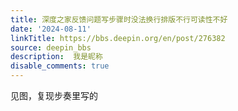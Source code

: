 ```yaml
---
title: 深度之家反馈问题写步骤时没法换行排版不行可读性不好
date: '2024-08-11'
linkTitle: https://bbs.deepin.org/en/post/276382
source: deepin_bbs
description:  我是昵称 
disable_comments: true
---
```

见图，复现步奏里写的
